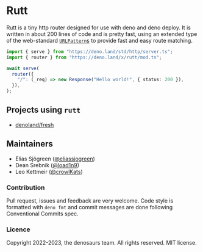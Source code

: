 # Rutt

Rutt is a tiny http router designed for use with deno and deno deploy. It is
written in about 200 lines of code and is pretty fast, using an extended type of
the web-standard
[`URLPattern`s](https://developer.mozilla.org/en-US/docs/Web/API/URLPattern) to
provide fast and easy route matching.

```ts
import { serve } from "https://deno.land/std/http/server.ts";
import { router } from "https://deno.land/x/rutt/mod.ts";

await serve(
  router({
    "/": (_req) => new Response("Hello world!", { status: 200 }),
  }),
);
```

## Projects using `rutt`

- [denoland/fresh](https://github.com/denoland/fresh)

## Maintainers

- Elias Sjögreen ([@eliassjogreen](https://github.com/eliassjogreen))
- Dean Srebnik ([@load1n9](https://github.com/load1n9))
- Leo Kettmeir ([@crowlKats](https://github.com/crowlKats))

### Contribution

Pull request, issues and feedback are very welcome. Code style is formatted with
`deno fmt` and commit messages are done following Conventional Commits spec.

### Licence

Copyright 2022-2023, the denosaurs team. All rights reserved. MIT license.
